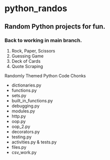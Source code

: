 # python_randos
## Random Python projects for fun.

### Back to working in main branch.

  1. Rock, Paper, Scissors
  2. Guessing Game
  3. Deck of Cards
  4. Quote Scraping

Randomly Themed Python Code Chonks
  - dictionaries.py
  - functions.py
  - sets.py
  - built_in_functions.py
  - debugging.py
  - modules.py
  - http.py
  - oop.py
  - oop_2.py
  - decorators.py
  - testing.py
  - activities.py & tests.py
  - files.py
  - csv_work.py
  